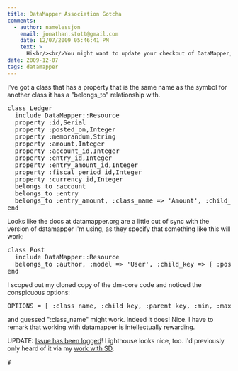 ```yaml
---
title: DataMapper Association Gotcha
comments:
  - author: namelessjon
    email: jonathan.stott@gmail.com
    date: 12/07/2009 05:46:41 PM
    text: >
      Hi<br/><br/>You might want to update your checkout of DataMapper, and also your dm-gems.  DataMapper is currently on 0.10.1, and 0.10.2 is about to drop.  There are over 100 commits between your repository and the current edge :)<br/><br/>In the new version of the code, :model is the correct usage, or even:<br/><br/>belongs_to :author, 'User', :child_key => [:post_id]
date: 2009-12-07
tags: datamapper
---
```

I've got a class that has a property that is the same name as the symbol for another class it has a "belongs_to" relationship with.

<pre class="sh_ruby">
class Ledger
  include DataMapper::Resource
  property :id,Serial
  property :posted_on,Integer
  property :memorandum,String
  property :amount,Integer
  property :account_id,Integer
  property :entry_id,Integer
  property :entry_amount_id,Integer
  property :fiscal_period_id,Integer
  property :currency_id,Integer
  belongs_to :account
  belongs_to :entry
  belongs_to :entry_amount, :class_name => 'Amount', :child_key => [ :entry_amount_id ]
end
</pre>

Looks like the docs at datamapper.org are a little out of sync with the version of datamapper I'm using, as they specify that something like this will work:

<pre class="sh_ruby">
class Post
  include DataMapper::Resource
  belongs_to :author, :model => 'User', :child_key => [ :post_id ]
end
</pre>

I scoped out my cloned copy of the dm-core code and noticed the conspicuous options:

<pre class="sh_ruby">
OPTIONS = [ :class_name, :child_key, :parent_key, :min, :max, :through ]
</pre>

and guessed ":class_name" might work. Indeed it does! Nice. I have to remark that working with datamapper is intellectually rewarding.

UPDATE: <a href="http://datamapper.lighthouseapp.com/projects/20609-datamapper/tickets/1146-minor-inconsistency-with-docs-and-reality" rel="nofollow">Issue has been logged</a>! Lighthouse looks nice, too. I'd previously only heard of it via my [work with SD](http://www.docunext.com/wiki/SD).

¥


